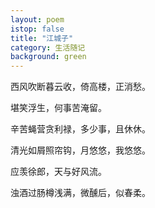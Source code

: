 ```yaml
---
layout: poem
istop: false
title: "江城子"
category: 生活随记
background: green
---
```

西风吹断暮云收，倚高楼，正消愁。

堪笑浮生，何事苦淹留。

辛苦蝇营贪利禄，多少事，且休休。

清光如屑照帘钩，月悠悠，我悠悠。

应羡徐郎，天与好风流。

浊酒过肠樽浅满，微醺后，似春柔。
